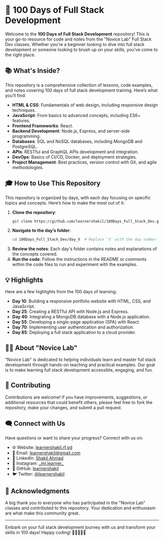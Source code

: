 # 🚀 100 Days of Full Stack Development

Welcome to the **100 Days of Full Stack Development** repository! This is your go-to resource for code and notes from the "Novice Lab" Full Stack Dev classes. Whether you're a beginner looking to dive into full stack development or someone looking to brush up on your skills, you've come to the right place.

## 📚 What's Inside?

This repository is a comprehensive collection of lessons, code examples, and notes covering 100 days of full stack development training. Here’s what you’ll find:

- **HTML & CSS**: Fundamentals of web design, including responsive design techniques.
- **JavaScript**: From basics to advanced concepts, including ES6+ features.
- **Frontend Frameworks**: React.
- **Backend Development**: Node.js, Express, and server-side programming.
- **Databases**: SQL and NoSQL databases, including MongoDB and PostgreSQL.
- **APIs**: RESTful and GraphQL APIs development and integration.
- **DevOps**: Basics of CI/CD, Docker, and deployment strategies.
- **Project Management**: Best practices, version control with Git, and agile methodologies.

## 🎓 How to Use This Repository

This repository is organized by days, with each day focusing on specific topics and concepts. Here’s how to make the most out of it:

1. **Clone the repository**:
    ```bash
    git clone https://github.com/learnershakil/100Days_Full_Stack_Dev.git
    ```
2. **Navigate to the day’s folder**:
    ```bash
    cd 100Days_Full_Stack_Dev/day_X  # Replace 'X' with the day number you want to start with
    ```
3. **Review the notes**: Each day's folder contains notes and explanations of the concepts covered.
4. **Run the code**: Follow the instructions in the README or comments within the code files to run and experiment with the examples.

## 💡 Highlights

Here are a few highlights from the 100 days of learning:

- **Day 10**: Building a responsive portfolio website with HTML, CSS, and JavaScript.
- **Day 25**: Creating a RESTful API with Node.js and Express.
- **Day 40**: Integrating a MongoDB database with a Node.js application.
- **Day 55**: Developing a single-page application (SPA) with React.
- **Day 70**: Implementing user authentication and authorization.
- **Day 85**: Deploying a full stack application to a cloud provider.

## 🧑‍🏫 About "Novice Lab"

"Novice Lab" is dedicated to helping individuals learn and master full stack development through hands-on teaching and practical examples. Our goal is to make learning full stack development accessible, engaging, and fun.

## 🤝 Contributing

Contributions are welcome! If you have improvements, suggestions, or additional resources that could benefit others, please feel free to fork the repository, make your changes, and submit a pull request.

## 🗨️ Connect with Us

Have questions or want to share your progress? Connect with us on:

- 🌐 Website: [learnershakil.rf.gd](https://learnershakil.rf.gd)
- 📧 Email: [learnershakil@gmail.com](mailto:learnershakil@gmail.com)
- 💼 LinkedIn: [Shakil Ahmad](https://www.linkedin.com/in/learnershakil/)
- 📸 Instagram: [\_mr.learner\_](https://www.instagram.com/_mr.learner_/)
- 🐙 GitHub: [learnershakil](https://github.com/learnershakil)
- 🐦 Twitter: [@learnershakil](https://x.com/learnershakil)

## 🌟 Acknowledgments

A big thank you to everyone who has participated in the "Novice Lab" classes and contributed to this repository. Your dedication and enthusiasm are what make this community great.

---

Embark on your full stack development journey with us and transform your skills in 100 days! Happy coding! 🚀👨‍💻👩‍💻
